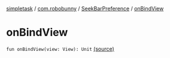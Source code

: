 [simpletask](../../index.md) / [com.robobunny](../index.md) / [SeekBarPreference](index.md) / [onBindView](.)

# onBindView

`fun onBindView(view: View): Unit` [(source)](https://github.com/mpcjanssen/simpletask-android/blob/master/src/main/java/com/robobunny/SeekBarPreference.kt#L72)
